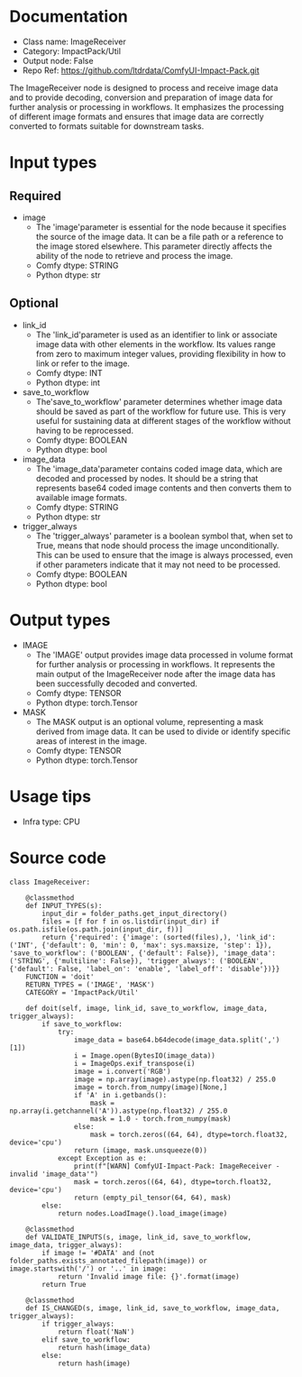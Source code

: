 # Documentation
- Class name: ImageReceiver
- Category: ImpactPack/Util
- Output node: False
- Repo Ref: https://github.com/ltdrdata/ComfyUI-Impact-Pack.git

The ImageReceiver node is designed to process and receive image data and to provide decoding, conversion and preparation of image data for further analysis or processing in workflows. It emphasizes the processing of different image formats and ensures that image data are correctly converted to formats suitable for downstream tasks.

# Input types
## Required
- image
    - The 'image'parameter is essential for the node because it specifies the source of the image data. It can be a file path or a reference to the image stored elsewhere. This parameter directly affects the ability of the node to retrieve and process the image.
    - Comfy dtype: STRING
    - Python dtype: str
## Optional
- link_id
    - The 'link_id'parameter is used as an identifier to link or associate image data with other elements in the workflow. Its values range from zero to maximum integer values, providing flexibility in how to link or refer to the image.
    - Comfy dtype: INT
    - Python dtype: int
- save_to_workflow
    - The'save_to_workflow' parameter determines whether image data should be saved as part of the workflow for future use. This is very useful for sustaining data at different stages of the workflow without having to be reprocessed.
    - Comfy dtype: BOOLEAN
    - Python dtype: bool
- image_data
    - The 'image_data'parameter contains coded image data, which are decoded and processed by nodes. It should be a string that represents base64 coded image contents and then converts them to available image formats.
    - Comfy dtype: STRING
    - Python dtype: str
- trigger_always
    - The 'trigger_always' parameter is a boolean symbol that, when set to True, means that node should process the image unconditionally. This can be used to ensure that the image is always processed, even if other parameters indicate that it may not need to be processed.
    - Comfy dtype: BOOLEAN
    - Python dtype: bool

# Output types
- IMAGE
    - The 'IMAGE' output provides image data processed in volume format for further analysis or processing in workflows. It represents the main output of the ImageReceiver node after the image data has been successfully decoded and converted.
    - Comfy dtype: TENSOR
    - Python dtype: torch.Tensor
- MASK
    - The MASK output is an optional volume, representing a mask derived from image data. It can be used to divide or identify specific areas of interest in the image.
    - Comfy dtype: TENSOR
    - Python dtype: torch.Tensor

# Usage tips
- Infra type: CPU

# Source code
```
class ImageReceiver:

    @classmethod
    def INPUT_TYPES(s):
        input_dir = folder_paths.get_input_directory()
        files = [f for f in os.listdir(input_dir) if os.path.isfile(os.path.join(input_dir, f))]
        return {'required': {'image': (sorted(files),), 'link_id': ('INT', {'default': 0, 'min': 0, 'max': sys.maxsize, 'step': 1}), 'save_to_workflow': ('BOOLEAN', {'default': False}), 'image_data': ('STRING', {'multiline': False}), 'trigger_always': ('BOOLEAN', {'default': False, 'label_on': 'enable', 'label_off': 'disable'})}}
    FUNCTION = 'doit'
    RETURN_TYPES = ('IMAGE', 'MASK')
    CATEGORY = 'ImpactPack/Util'

    def doit(self, image, link_id, save_to_workflow, image_data, trigger_always):
        if save_to_workflow:
            try:
                image_data = base64.b64decode(image_data.split(',')[1])
                i = Image.open(BytesIO(image_data))
                i = ImageOps.exif_transpose(i)
                image = i.convert('RGB')
                image = np.array(image).astype(np.float32) / 255.0
                image = torch.from_numpy(image)[None,]
                if 'A' in i.getbands():
                    mask = np.array(i.getchannel('A')).astype(np.float32) / 255.0
                    mask = 1.0 - torch.from_numpy(mask)
                else:
                    mask = torch.zeros((64, 64), dtype=torch.float32, device='cpu')
                return (image, mask.unsqueeze(0))
            except Exception as e:
                print(f"[WARN] ComfyUI-Impact-Pack: ImageReceiver - invalid 'image_data'")
                mask = torch.zeros((64, 64), dtype=torch.float32, device='cpu')
                return (empty_pil_tensor(64, 64), mask)
        else:
            return nodes.LoadImage().load_image(image)

    @classmethod
    def VALIDATE_INPUTS(s, image, link_id, save_to_workflow, image_data, trigger_always):
        if image != '#DATA' and (not folder_paths.exists_annotated_filepath(image)) or image.startswith('/') or '..' in image:
            return 'Invalid image file: {}'.format(image)
        return True

    @classmethod
    def IS_CHANGED(s, image, link_id, save_to_workflow, image_data, trigger_always):
        if trigger_always:
            return float('NaN')
        elif save_to_workflow:
            return hash(image_data)
        else:
            return hash(image)
```